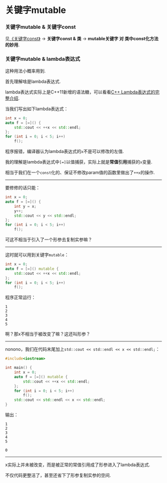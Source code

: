 # 关键字mutable

### 关键字mutable & 关键字const

见[《关键字const》](关键字const.md) -> **关键字const & 类** -> **mutable关键字 对 类中const化方法 的妙用**.



### 关键字mutable & lambda表达式

这种用法小概率用到.

首先理解啥是lambda表达式.

lambda表达式实际上是C++11新增的语法糖，可以看看[C++ Lambda表达式的完整介绍](https://zhuanlan.zhihu.com/p/384314474).

当我们写出如下lambda表达式：

```cpp
int x = 0;
auto f = [=]() {
	std::cout << ++x << std::endl;
};
for (int i = 0; i < 5; i++)
	f();
```

程序报错，编译器认为lambda表达式的`x`不是可以修改的左值.

我的理解是lambda表达式中`[=]`以值捕获，实际上就是**常值引用**捕获的`x`变量.

相当于我们在一个`const`化的、保证不修改param值的函数里做出了`++x`的操作.

------

要修修的话只能：

```cpp
int x = 0;
auto f = [=]() {
    int y = x;
    y++;
	std::cout << y << std::endl;
};
for (int i = 0; i < 5; i++)
	f();
```

可这不相当于引入了一个形参去复制实参嘛？

------

这时就可以用到关键字`mutable`：

```cpp
int x = 0;
auto f = [=]() mutable {
	std::cout << ++x << std::endl;
};
for (int i = 0; i < 5; i++)
	f();
```

程序正常运行：

```
1
2
3
4
5
```

啊？那x不相当于被改变了嘛？这还叫形参？

------

nonono，我们在代码末尾加上`std::cout << std::endl << x << std::endl;`：

```cpp
#include<iostream>

int main() {
	int x = 0;
	auto f = [=]() mutable {
		std::cout << ++x << std::endl;
	};
	for (int i = 0; i < 5; i++)
		f();
	std::cout << std::endl << x << std::endl;
}
```

输出：

```
1
2
3
4
5

0
```

------

x实际上并未被改变，而是被正常的常值引用成了形参进入了lambda表达式.

不仅代码更整洁了，甚至还省下了形参复制实参的空间.

